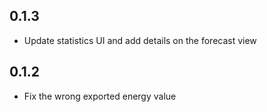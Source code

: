 <!-- https://developers.home-assistant.io/docs/add-ons/presentation#keeping-a-changelog -->

## 0.1.3

- Update statistics UI and add details on the forecast view

## 0.1.2

- Fix the wrong exported energy value
